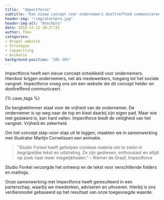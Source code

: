 ```yaml
---
title:  "Impectforce"
subtitle: "Een nieuw concept voor ondernemers doeltreffend communiceren"
header-img: "/img/atechpro.jpg"
header-img-alt: "Atechpro"
date: 2014-12-12 10:27:01
author: Theo
categories: 
- Drupal website
- Strategie
- Copywriting
- Animatie
background-position: "20% 30%"
---
```


Impectforce heeft een nieuw concept ontwikkeld voor ondernemers. Hierdoor krijgen ondernemers, net als medewerkers, toegang tot het sociale vangnet. Impectforce vroeg ons om een website die dit concept helder en doeltreffend communiceert.

{% case_tags %}

De bergbeklimmer staat voor de vrijheid van de ondernemer. De ondernemer is op weg naar de top en kiest daarbij zijn eigen pad. Maar wie niet gezekerd is, kan hard vallen. Impectforce biedt de veiligheid van het vangnet. Vrijheid én zekerheid.

Om het concept stap-voor-stap uit te leggen, maakten we in samenwerking met illustrator Martijn Cornelissen een animatie.

> "Studio Fonkel heeft geholpen comlexe materie om te zeten in begrijpelijke tekst en uitstraling. Ze zijn gedreven, enthousiast en altijd op zoek naar meer mogelijkheden." – Riemer de Graaf, Impectforce

Studio Fonkel verzorgde het ontwerp en de tekst voor verschillende folders en mailings.

Onze samenwerking met Impectforce heeft geresulteerd in een parterschap, waarbij we meedenken, adviseren en uitvoeren. Hierbij is ons verdienmodel gebaseerd op het resultaat van onze toegevoegde waarde.